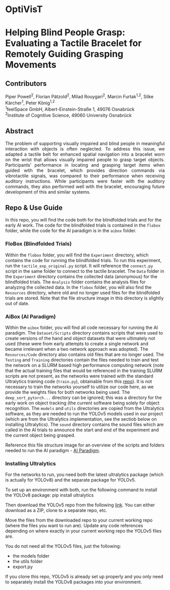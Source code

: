 # OptiVisT
# Helping Blind People Grasp: Evaluating a Tactile Bracelet for Remotely Guiding Grasping Movements

## Contributors
Piper Powell<sup>2</sup>, Florian Pätzold<sup>2</sup>, Milad Rouygari<sup>2</sup>, Marcin Furtak<sup>1,2</sup>, Silke Kärcher<sup>1</sup>, Peter König<sup>1,2</sup>  
<sup>1</sup>feelSpace GmbH, Albert-Einstein-Straße 1, 49076 Osnabrück  
<sup>2</sup>Institute of Cognitive Science, 49060 University Osnabrück

## Abstract
<p align="justify">
The problem of supporting visually impaired and blind people in meaningful interaction with objects is often neglected. To address this issue, we adapted a tactile belt for enhanced spatial navigation into a bracelet worn on the wrist that allows visually impaired people to grasp target objects. Participants' performance in locating and grasping target items when guided with the bracelet, which provides direction commands via vibrotactile signals, was compared to their performance when receiving auditory instructions. While participants were faster with the auditory commands, they also performed well with the bracelet, encouraging future development of this and similar systems.

## Repo & Use Guide
In this repo, you will find the code both for the blindfolded trials and for the early AI work. The code for the blindfolded trials is contained in the `flobox` folder, while the code for the AI paradigm is in the `aibox` folder. 

### FloBox (Blindfolded Trials)
Within the `flobox` folder, you will find the `Experiment` directory, which contains the code for running the blindfolded trials. To run this experiment, run the `tactile_exp_original.py` script. It will reference the `connect.py` script in the same folder to connect to the tactile bracelet. The `Data` folder in the `Experiment` directory contains the collected data (anonymous) for the blindfolded trials. The `Analysis` folder contains the analysis files for analyzing the collected data. In the `flobox` folder, you will also find the `Resources` directory, where old and no longer used files for the blindfolded trials are stored. Note that the file structure image in this directory is slightly out of date. 

### AiBox (AI Paradigm)
Within the `aibox` folder, you will find all code necessary for running the AI paradigm. The `Dataset/Scripts` directory contains scripts that were used to create versions of the hand and object datasets that were ultimately not used (these were from early attempts to create a single network and became irrelevant when a two network approach was adopted). The `Resources/Code` directory also contains old files that are no longer used. The `Testing` and `Training` directories contain the files needed to train and test the network on a SLURM based high performance computing network (note that the actual training files that would be referenced in the training SLURM scripts are not present, as the networks were trained with the standard Ultralytics training code (`train.py`), obtainable from this [repo](https://github.com/ultralytics/yolov5)). It is not necessary to train the networks yourself to utilize our code here, as we provide the weights files for both networks being used. The `deep_sort_pytorch...` directory can be ignored; this was a directory for the early work on object tracking (the current software being solely for object recognition. The `models` and `utils` directories are copied from the Ultralytics software, as they are needed to run the YOLOv5 models used in our project (which are from the Ultralytics implementation, see the sectiob below on installing Ultralytics). The `sound` directory contains the sound files which are called in the AI trials to announce the start and end of the experiment and the current object being grasped. 

Reference this file structure image for an overview of the scripts and folders needed to run the AI paradigm - [AI Paradigm](https://github.com/pippowell/OptiVisT/file_guide_opti.png). 

### Installing Ultralytics
For the networks to run, you need both the latest ultralytics package (which is actually for YOLOv8) and the separate package for YOLOv5. 

To set up an environment with both, run the following command to install the YOLOv8 package:
pip install ultralytics 

Then download the YOLOv5 repo from the following [link](https://github.com/ultralytics/yolov5/tree/master). You can either download as a ZIP, clone to a separate repo, etc.

Move the files from the downloaded repo to your current working repo (where the files you want to run are). Update any code references depending on where exactly in your current working repo the YOLOv5 files are. 

You do not need all the YOLOv5 files, just the following:
- the models folder 
- the utils folder
- export.py

If you clone this repo, YOLOv5 is already set up properly and you only need to separately install the YOLOv8 packages into your environment.
